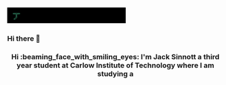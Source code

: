 ![Introduction](./Images/Intro_Header.gif)

### Hi there 👋
<h3 align="center"> Hi 	:beaming_face_with_smiling_eyes: I'm Jack Sinnott a third year student at Carlow Institute of Technology where I am studying a </h3>
<!--
**JackSinnott/JackSinnott** is a ✨ _special_ ✨ repository because its `README.md` (this file) appears on your GitHub profile.

Here are some ideas to get you started:

- 🔭 I’m currently working on ...
- 🌱 I’m currently learning ...
- 👯 I’m looking to collaborate on ...
- 🤔 I’m looking for help with ...
- 💬 Ask me about ...
- 📫 How to reach me: ...
- 😄 Pronouns: ...
- ⚡ Fun fact: ...
-->
